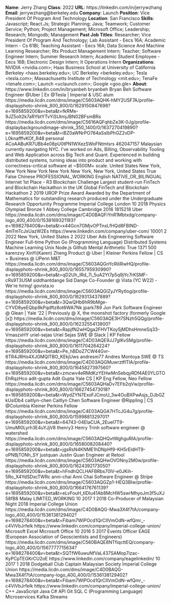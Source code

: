 **Name**: Jerry Zhang
**Class**: 2022
**URL**: https://linkedin\.com/in/jerrywzhang
**Email**: jerrywzhang@berkeley\.edu
**Company**: Launch
**Position**: Vice President Of Program And Technology
**Location**: San Francisco
**Skills**: Javascript; React\.Js; Strategic Planning; Java; Teamwork; Customer Service; Python; Project Management; Microsoft Office; Leadership; Research; Mongodb; Management
**Past Job Titles**: Researcher; Vice President Of Program And Technology; Lab Assistant \- Eecs 16A; Academic Intern \- Cs 61Bl; Teaching Assistant \- Eecs 16A; Data Science And Machine Learning Researcher; Rtx Product Management Intern; Teacher; Software Engineer Intern; Summer Research Intern; Academic Student Employee \- Eecs 16B; Electronic Design Intern; It Operations Intern
**Organizations**: NVIDIA <nvidia\.com>; Haas Business School at University of California Berkeley <haas\.berkeley\.edu>; UC Berkeley <berkeley\.edu>; Tesla <tesla\.com>; Massachusetts Institute of Technology <mit\.edu>; TenaFe <tenafe\.com>; Launch <uclaunch\.com>; Google <goo\.gle>
**About**: https://www\.linkedin\.com/in/bryanbeh bryanbeh Bryan Beh Software Engineer @Uber | Ex @Tesla | Imperial & USC alum https://media\.licdn\.com/dms/image/C5603AQHK\-hMY2USF7A/profile\-displayphoto\-shrink\_800\_800/0/1629150847698?e=1695859200&v=beta&t=fkRMe\-9JZ5olt2k7aRYbtYTvYiSUtmjJBN02BFsmBRs https://media\.licdn\.com/dms/image/C5616AQFqhbZe3K\-0Jg/profile\-displaybackgroundimage\-shrink\_350\_1400/0/1637270419890?e=1695859200&v=beta&t=iBZ0aWNrPO764aSsIbPhGZ2vDP\-L0knafffvKOf\_R48 personal ACoAABuKR7UBb4e08pU0tPN1WXezSWoFNtmIsrs 462047157 Malaysian currently navigating NYC\. I've worked on Ads, Billing, Observability Tooling and Web Application across Big Tech and Quant\. Experienced in building distributed systems, turning ideas into product and working with correctness\-critical software at ~$500M\+ scale\. United States New York, New York New York New York New York, New York, United States True False Chinese PROFESSIONAL\_WORKING English NATIVE\_OR\_BILINGUAL Internet 1st Place \- R3 Blockchain Challenge Largest student\-run FinTech and Blockchain Hackathon in the UK Global FinTech and Blockchain Hackathon 2 2019 UROP Prize Award Awarded by the Department of Mathematics for outstanding research produced under the Undergraduate Research Opportunity Programme Imperial College London 10 2018 Physics Olympiad Bronze 1 Abbey College Cambridge 2016 1815218 Uber https://media\.licdn\.com/dms/image/C4D0BAQFiYnR1Mbtxdg/company\-logo\_400\_400/0/1538169321193?e=1698278400&v=beta&t=x44Gcn7GMjvOPTnxLfHQd8FBIND\-4mTmTcJxUazW2Es https://www\.linkedin\.com/company/uber\-com/ 10001 2 2022 New York, United States 2 2022 Uber Ads Engineering Software Engineer Full\-time Python Go \(Programming Language\) Distributed Systems Machine Learning Unix Node\.js Github Mental Arithmetic True 1371 500 karenzxy XinYi\(Karen\) Zheng Product @ Uber | Kleiner Perkins Fellow | CS \+ Business @ UPenn M&T https://media\.licdn\.com/dms/image/C5603AQGnYcRiliRwHQ/profile\-displayphoto\-shrink\_800\_800/0/1655795930990?e=1695859200&v=beta&t=qD2Uh\_IRd\_7i\_5uA2Yt7p5q9jYc7rKSMF\-cRs9T3U5M siddhantdange Sid Dange Co\-Founder @ Vista \(YC W22\) \- We're hiring\! govista\.io https://media\.licdn\.com/dms/image/C5603AQGIZyJYRytIog/profile\-displayphoto\-shrink\_800\_800/0/1629313437889?e=1695859200&v=beta&t=3QwQHb6hR9bMge\-CYVD8yeEQbp9kPqdftz8ot6WA7Nk jpark789 Jun Park Software Engineer @ Glean | Yale ‘22 | Previously @ X, the moonshot factory \(formerly Google \[x\]\) https://media\.licdn\.com/dms/image/C5603AQE3H7SNzh5QQg/profile\-displayphoto\-shrink\_800\_800/0/1623255413800?e=1695859200&v=beta&t=RapjfN2wHQga2FHVTKoy5jMDhsHmneSq33\-VmaszxHY uriel\-sejas Uriel Sejas SWE @ Slack | KP Fellow https://media\.licdn\.com/dms/image/C4D03AQE9JJ7gIKvSMg/profile\-displayphoto\-shrink\_800\_800/0/1611704264224?e=1695859200&v=beta&t=Pe\_hBDoZ7CW44Gvr\-6TR4JRHo4XJGMQlTBO\_KEkjUws andresm77 Andres Montoya SWE @ TS https://media\.licdn\.com/dms/image/C4D03AQGMuwrztfITIA/profile\-displayphoto\-shrink\_800\_800/0/1645827397560?e=1695859200&v=beta&t=zmcwv4eRMdKzYEHwMnSebqyRDf4AE0YLGTOEhRqzHco adit\-gupta Adit Gupta Yale CS | KP Eng Fellow, Neo Fellow https://media\.licdn\.com/dms/image/C5603AQHaDv7EFb2qVw/profile\-displayphoto\-shrink\_800\_800/0/1662745473018?e=1695859200&v=beta&t=WydZYN7ExoFJCmoU\_3w4OuBXPwAsjs\_DJbGZkUsIDb4 caitlyn\-chen Caitlyn Chen Software Engineer @Rippling | CS @Columbia Kleiner Perkins Fellow https://media\.licdn\.com/dms/image/C4E03AQGA7HTcJG4u7g/profile\-displayphoto\-shrink\_800\_800/0/1599881329701?e=1695859200&v=beta&t=64743\-04EIaCUA\_2EueI7T9\-UmuMl0Lyrh3E4uYJjV8 thenry3 Henry Trinh software engineer @ watershed https://media\.licdn\.com/dms/image/C5603AQHQvtWghguRIA/profile\-displayphoto\-shrink\_800\_800/0/1658008208440?e=1695859200&v=beta&t=jgsRsN4KNME1hDNpHf9\-KH5rEldHT9\-oPNBjTONh\_SY justquan Justin Quan Engineer at Retool https://media\.licdn\.com/dms/image/C5603AQHwOVONny2M0w/profile\-displayphoto\-shrink\_800\_800/0/1624392173050?e=1695859200&v=beta&t=hFndhQCLHAFBRbs70lV\-e0JKih\-5Ro\_X4YdSDxcTWRc anni\-chai Anni Chai Software Engineer @ Stripe https://media\.licdn\.com/dms/image/C5603AQGZp1\-HEQ3BIw/profile\-displayphoto\-shrink\_800\_800/0/1664176761139?e=1695859200&v=beta&t=eLvFouH\_tIDlu41Ab8McHW5swrMhyoJm3f5uXJ58fB8 Malay LIMITED\_WORKING 10 2017 1 2018 Co\-Producer of Malaysian Night 2018 Imperial College Union https://media\.licdn\.com/dms/image/C4D0BAQG\-Mwa3X4f7tA/company\-logo\_400\_400/0/1536138129402?e=1698278400&v=beta&t=Fibam7WIPOcd1QrCIIVmOdN\-wfQmr\_\-c4ViVbJrfeIk https://www\.linkedin\.com/company/imperial\-college\-union/ Microsoft Excel Microsoft Office 10 2016 5 2017 Events Officer EAGE \(European Association of Geoscientists and Engineers\) https://media\.licdn\.com/dms/image/C560BAQE8NTfiqcttEQ/company\-logo\_400\_400/0/1567777715634?e=1698278400&v=beta&t=SQTfW6uwuNfVaL437SAMop7izac\-KyPCpTEGKrCU2oE https://www\.linkedin\.com/company/eagelinkedin/ 10 2017 1 2018 Dodgeball Club Captain Malaysian Society Imperial College Union https://media\.licdn\.com/dms/image/C4D0BAQG\-Mwa3X4f7tA/company\-logo\_400\_400/0/1536138129402?e=1698278400&v=beta&t=Fibam7WIPOcd1QrCIIVmOdN\-wfQmr\_\-c4ViVbJrfeIk https://www\.linkedin\.com/company/imperial\-college\-union/ C\+\+ JavaScript Java C\# API Git SQL C \(Programming Language\) Microservices Kafka Streams
